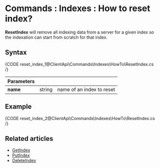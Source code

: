 # Commands : Indexes : How to reset index?

**ResetIndex** will remove all indexing data from a server for a given index so the indexation can start from scratch for that index.

## Syntax

{CODE reset_index_1@ClientApi\Commands\Indexes\HowTo\ResetIndex.cs /}

| Parameters | | |
| ------------- | ------------- | ----- |
| **name** | string | name of an index to reset |

## Example

{CODE reset_index_2@ClientApi\Commands\Indexes\HowTo\ResetIndex.cs /}

## Related articles

- [GetIndex](../../../../client-api/commands/indexes/get)  
- [PutIndex](../../../../client-api/commands/indexes/put)  
- [DeleteIndex](../../../../client-api/commands/indexes/delete)  